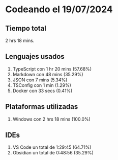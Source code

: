 # Codeando el 19/07/2024

## Tiempo total
2 hrs 18 mins.

## Lenguajes usados
1. TypeScript con 1 hr 20 mins (57.68%)
1. Markdown con 48 mins (35.29%)
1. JSON con 7 mins (5.34%)
1. TSConfig con 1 min (1.29%)
1. Docker con 33 secs (0.41%)

## Plataformas utilizadas
1. Windows con 2 hrs 18 mins (100.0%)

## IDEs
1. VS Code un total de 1:29:45 (64.71%)
1. Obsidian un total de 0:48:56 (35.29%)
